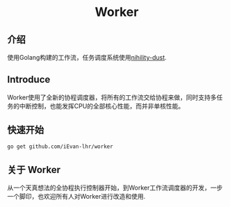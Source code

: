 <p align="center">
    <h1 align="center">Worker</h1>
</p>


## 介绍

使用Golang构建的工作流，任务调度系统使用<a href="https://github.com/iEvan-lhr/nihility-dust">nihility-dust</a>.


## Introduce

Worker使用了全新的协程调度器，将所有的工作流交给协程来做，同时支持多任务的中断控制，也能发挥CPU的全部核心性能，而并非单核性能。

## 快速开始


```bash
go get github.com/iEvan-lhr/worker
```


## 关于 Worker

从一个天真想法的全协程执行控制器开始，到Worker工作流调度器的开发，一步一个脚印，也欢迎所有人对Worker进行改造和使用.

